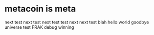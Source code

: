 # metacoin is meta

next test
next test
next test
test next
next test
blah
hello world
goodbye universe
test
FRAK
debug winning
